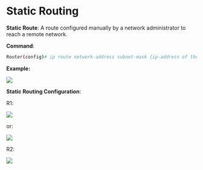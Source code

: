 # Static Routing 

**Static Route**:  A route configured manually by a network administrator to reach a remote network.

**Command**:

```sh
Router(config)# ip route network-address subnet-mask {ip-address of the next-hop | exit-interface}
```

**Example:**

![](C:\Users\Mohammad\Desktop\Study-Plan\Networking\images\48.png)

**Static Routing Configuration**:

R1:

![](C:\Users\Mohammad\Desktop\Study-Plan\Networking\images\49.png)

or:

![](C:\Users\Mohammad\Desktop\Study-Plan\Networking\images\50.png)

R2:

![](C:\Users\Mohammad\Desktop\Study-Plan\Networking\images\51.png)
